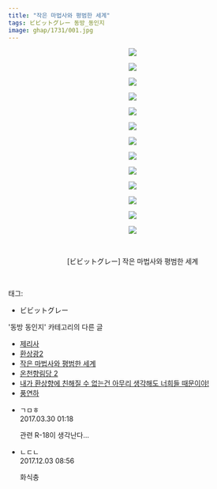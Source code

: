 ```yaml
---
title: "작은 마법사와 평범한 세계"
tags: ビビットグレー 동방_동인지
image: ghap/1731/001.jpg
---
```

<div class="article">
<p style="text-align: center; clear: none; float: none;"><img src="{{ site.nasurl }}/ghap/1731/001.jpg"/></p>
<p style="text-align: center; clear: none; float: none;"><img src="{{ site.nasurl }}/ghap/1731/002.jpg"/></p>
<p style="text-align: center; clear: none; float: none;"><img src="{{ site.nasurl }}/ghap/1731/003.jpg"/></p>
<p style="text-align: center; clear: none; float: none;"><img src="{{ site.nasurl }}/ghap/1731/004.jpg"/></p>
<p style="text-align: center; clear: none; float: none;"><img src="{{ site.nasurl }}/ghap/1731/005.jpg"/></p>
<p style="text-align: center; clear: none; float: none;"><img src="{{ site.nasurl }}/ghap/1731/006.jpg"/></p>
<p style="text-align: center; clear: none; float: none;"><img src="{{ site.nasurl }}/ghap/1731/007.jpg"/></p>
<p style="text-align: center; clear: none; float: none;"><img src="{{ site.nasurl }}/ghap/1731/008.jpg"/></p>
<p style="text-align: center; clear: none; float: none;"><img src="{{ site.nasurl }}/ghap/1731/009.jpg"/></p>
<p style="text-align: center; clear: none; float: none;"><img src="{{ site.nasurl }}/ghap/1731/010.jpg"/></p>
<p style="text-align: center; clear: none; float: none;"><img src="{{ site.nasurl }}/ghap/1731/011.jpg"/></p>
<p style="text-align: center; clear: none; float: none;"><img src="{{ site.nasurl }}/ghap/1731/012.jpg"/></p>
<p style="text-align: center; clear: none; float: none;"><img src="{{ site.nasurl }}/ghap/1731/013.jpg"/></p>
<p style="text-align: center; clear: none; float: none;"><br/></p>
<p style="text-align: center; clear: none; float: none;">[ビビットグレー] 작은 마법사와 평범한 세계</p>
<p><br/></p>
</div><div class="tagTrail">
<p>태그: </p>
<ul>
<li>ビビットグレー</li>
</ul>
</div><div class="another">
<p>'동방 동인지' 카테고리의 다른 글</p>
<ul>
<li><a href="/2016-08-20-ghap_1735">제리사</a></li>
<li><a href="/2016-08-20-ghap_1734">환상광2</a></li>
<li><a href="/2016-08-20-ghap_1731">작은 마법사와 평범한 세계</a></li>
<li><a href="/2016-08-20-ghap_1730">온천향림당 2</a></li>
<li><a href="/2016-08-20-ghap_1729">내가 환상향에 친해질 수 없는건 아무리 생각해도 너희들 때문이야!</a></li>
<li><a href="/2016-08-20-ghap_1727">풍연하</a></li>
</ul>
</div><div class="cb_module cb_fluid">
<div class="cb_wrt cb_profile">
<div class="comment">
<ul>
<li class="cb_thumb_off" id="comment14952855">
<div class="cb_comment_area">
<div class="cb_info_area">
<div class="cb_section">
<span class="cb_nick_name">ㄱㅁㅎ</span>
</div>
<div class="cb_section">
<span class="cb_date">2017.03.30 01:18 </span>
</div>
</div>
<div class="cb_dsc_comment">
<p class="cb_dsc">
											관련 R-18이 생각난다...
										</p>
</div>
</div></li>
<li class="cb_thumb_off" id="comment15143449">
<div class="cb_comment_area">
<div class="cb_info_area">
<div class="cb_section">
<span class="cb_nick_name">ㄴㄷㄴ</span>
</div>
<div class="cb_section">
<span class="cb_date">2017.12.03 08:56 </span>
</div>
</div>
<div class="cb_dsc_comment">
<p class="cb_dsc">
											화식충
										</p>
</div>
</div></li>
</ul>
</div>
</div><!-- commentList close -->
</div>
